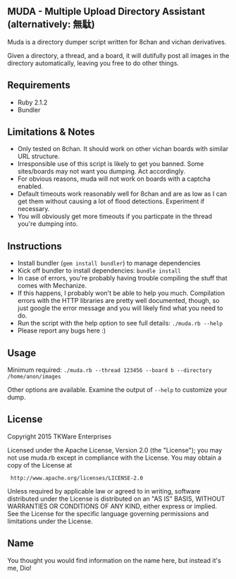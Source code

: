 MUDA - Multiple Upload Directory Assistant (alternatively: 無駄)
----------------------------------------------------------------

Muda is a directory dumper script written for 8chan and vichan derivatives.

Given a directory, a thread, and a board, it will dutifully post all images in the directory automatically, leaving you free to do other things.

Requirements
------------
* Ruby 2.1.2
* Bundler

Limitations & Notes
-------------------
* Only tested on 8chan. It should work on other vichan boards with similar URL structure.
* Irresponsible use of this script is likely to get you banned. Some sites/boards may not want you dumping. Act accordingly.
* For obvious reasons, muda will not work on boards with a captcha enabled.
* Default timeouts work reasonably well for 8chan and are as low as I can get them without causing a lot of flood detections. Experiment if necessary.
* You will obviously get more timeouts if you particpate in the thread you're dumping into.

Instructions
------------
 * Install bundler (`gem install bundler`) to manage dependencies
 * Kick off bundler to install dependencies: `bundle install`
 * In case of errors, you're probably having trouble compiling the stuff that comes with Mechanize.
  * If this happens, I probably won't be able to help you much. Compilation errors with the HTTP libraries are pretty well documented, though, so just google the error message and you will likely find what you need to do.
 * Run the script with the help option to see full details: `./muda.rb --help`
 * Please report any bugs here :)

Usage
-----

Minimum required: `./muda.rb --thread 123456 --board b --directory /home/anon/images`

Other options are available. Examine the output of `--help` to customize your dump.
 
License
-------
   Copyright 2015 TKWare Enterprises

   Licensed under the Apache License, Version 2.0 (the "License");
   you may not use muda.rb except in compliance with the License.
   You may obtain a copy of the License at

     http://www.apache.org/licenses/LICENSE-2.0

   Unless required by applicable law or agreed to in writing, software
   distributed under the License is distributed on an "AS IS" BASIS,
   WITHOUT WARRANTIES OR CONDITIONS OF ANY KIND, either express or implied.
   See the License for the specific language governing permissions and
   limitations under the License.
   
 Name
 ----
 You thought you would find information on the name here, but instead it's me, Dio!

